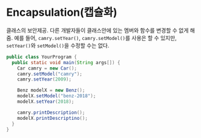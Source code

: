 # Encapsulation(캡슐화)

클래스의 보안제공. 다른 개발자들이 클래스안에 있는 멤버와 함수를 변경할 수 없게 해줌.
예를 들어, `camry.setYear()`, `camry.setModel()`를 사용은 할 수 있지만, `setYear()`와 `setModel()`을 수정할 수는 없다.

```java
public class YourProgram {
  public static void main(String args[]) {
    Car camry = new Car();
    camry.setModel("camry");
    camry.setYear(2009);

    Benz modelX = new Benz();
    modelX.setModel("benz-2018");
    modelX.setYear(2018);

    camry.printDescription();
    modelX.printDescriptino();
  }
}
```